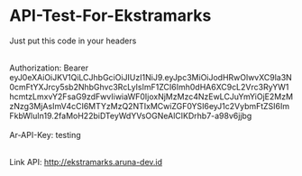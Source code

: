 # API-Test-For-Ekstramarks

Just put this code in your headers <br/><br/>

Authorization: Bearer eyJ0eXAiOiJKV1QiLCJhbGciOiJIUzI1NiJ9.eyJpc3MiOiJodHRwOlwvXC9la3N0cmFtYXJrcy5sb2NhbGhvc3RcLyIsImF1ZCI6Imh0dHA6XC9cL2Vrc3RyYW1hcmtzLmxvY2FsaG9zdFwvIiwiaWF0IjoxNjMzMzc4NzEwLCJuYmYiOjE2MzMzNzg3MjAsImV4cCI6MTYzMzQ2NTIxMCwiZGF0YSI6eyJ1c2VybmFtZSI6ImFkbWluIn19.2faMoH22biDTeyWdYVsOGNeAlCIKDrhb7-a98v6jjbg <br/><br/>
Ar-API-Key: testing </br><br/>

Link API: http://ekstramarks.aruna-dev.id
